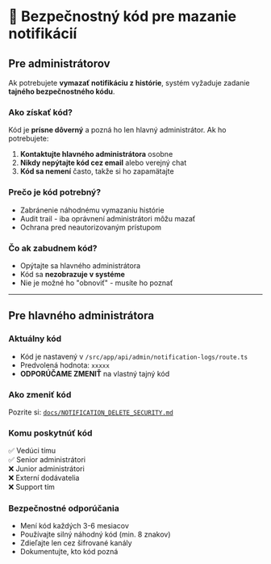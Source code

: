 # 🔐 Bezpečnostný kód pre mazanie notifikácií

## Pre administrátorov

Ak potrebujete **vymazať notifikáciu z histórie**, systém vyžaduje zadanie **tajného bezpečnostného kódu**.

### Ako získať kód?
Kód je **prísne dôverný** a pozná ho len hlavný administrátor. Ak ho potrebujete:

1. **Kontaktujte hlavného administrátora** osobne
2. **Nikdy nepýtajte kód cez email** alebo verejný chat
3. **Kód sa nemení** často, takže si ho zapamätajte

### Prečo je kód potrebný?
- Zabránenie náhodnému vymazaniu histórie
- Audit trail - iba oprávnení administrátori môžu mazať
- Ochrana pred neautorizovaným prístupom

### Čo ak zabudnem kód?
- Opýtajte sa hlavného administrátora
- Kód sa **nezobrazuje v systéme**
- Nie je možné ho "obnoviť" - musíte ho poznať

---

## Pre hlavného administrátora

### Aktuálny kód
- Kód je nastavený v `/src/app/api/admin/notification-logs/route.ts`
- Predvolená hodnota: `xxxxx`
- **ODPORÚČAME ZMENIŤ** na vlastný tajný kód

### Ako zmeniť kód
Pozrite si: [`docs/NOTIFICATION_DELETE_SECURITY.md`](./NOTIFICATION_DELETE_SECURITY.md)

### Komu poskytnúť kód
✅ Vedúci tímu  
✅ Senior administrátori  
❌ Junior administrátori  
❌ Externí dodávatelia  
❌ Support tím  

### Bezpečnostné odporúčania
- Mení kód každých 3-6 mesiacov
- Používajte silný náhodný kód (min. 8 znakov)
- Zdieľajte len cez šifrované kanály
- Dokumentujte, kto kód pozná
